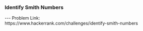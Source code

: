 <h3>Identify Smith Numbers</h3>
---
Problem Link:<br/>
https://www.hackerrank.com/challenges/identify-smith-numbers